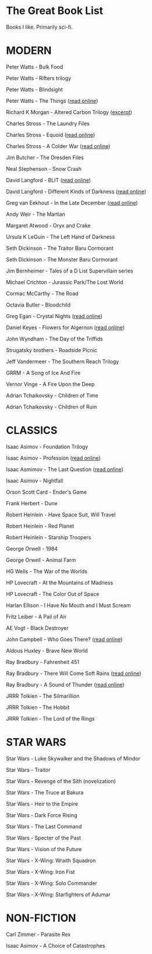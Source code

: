 # The Great Book List
Books I like. Primarily sci-fi. 

# MODERN

Peter Watts - Bulk Food

Peter Watts - Rifters trilogy

Peter Watts - Blindsight

Peter Watts - The Things ([read online](http://clarkesworldmagazine.com/watts_01_10/))

Richard K Morgan - Altered Carbon Trilogy ([excerpt](http://www.infinityplus.co.uk/stories/alteredcarbon.htm))

Charles Stross - The Laundry Files

Charles Stross - Equoid ([read online](https://www.tor.com/2013/09/24/equoid/))

Charles Stross - A Colder War ([read online](http://www.infinityplus.co.uk/stories/colderwar.htm))

Jim Butcher - The Dresden Files

Neal Stephenson - Snow Crash

David Langford - BLIT ([read online](http://www.infinityplus.co.uk/stories/blit.htm))

David Langford - Different Kinds of Darkness ([read online](http://www.lightspeedmagazine.com/fiction/different-kinds-of-darkness/))

Greg van Eekhout - In the Late December ([read online](http://strangehorizons.com/fiction/in-the-late-december/))

Andy Weir - The Martian

Margaret Atwood - Oryx and Crake

Ursula K LeGuin - The Left Hand of Darkness

Seth Dickinson - The Traitor Baru Cormorant 

Seth Dickinson - The Monster Baru Cormorant

Jim Bernheimer - Tales of a D List Supervillain series

Michael Crichton - Jurassic Park/The Lost World

Cormac McCarthy - The Road

Octavia Butler - Bloodchild

Greg Egan - Crystal Nights ([read online](http://ttapress.com/553/crystal-nights-by-greg-egan/))

Daniel Keyes - Flowers for Algernon ([read online](http://knigger.org/keyes/flowers_for_algernon/lang/en/))

John Wyndham - The Day of the Triffids

Strugatsky brothers - Roadside Picnic

Jeff Vandermeer - The Southern Reach Trilogy

GRRM - A Song of Ice And Fire

Vernor Vinge - A Fire Upon the Deep

Adrian Tchaikovsky - Children of Time

Adrian Tchaikovsky - Children of Ruin

# CLASSICS

Isaac Asimov - Foundation Trilogy

Isaac Asimov - Profession ([read online](http://www.inf.ufpr.br/renato/profession.html))

Isaac Asmimov - The Last Question ([read online](http://www.multivax.com/last_question.html))

Isaac Asimov - Nightfall

Orson Scott Card - Ender's Game

Frank Herbert - Dune

Robert Heinlein - Have Space Suit, Will Travel

Robert Heinlein - Red Planet

Robert Heinlein - Starship Troopers

George Orwell - 1984

George Orwell - Animal Farm

HG Wells - The War of the Worlds

HP Lovecraft - At the Mountains of Madness

HP Lovecraft - The Color Out of Space

Harlan Ellison - I Have No Mouth and I Must Scream

Fritz Leiber - A Pail of Air

AE Vogt - Black Destroyer

John Campbell - Who Goes There? ([read online](https://github.com/roguephysicist/who_goes_there/blob/master/John-W-Campbell_Who-Goes-There_1938.markdown))

Aldous Huxley - Brave New World

Ray Bradbury - Fahrenheit 451

Ray Bradbury - There Will Come Soft Rains ([read online](https://archive.org/download/RayBradbury-SoftRains/There%20Will%20Come%20Soft%20Rains%20-%20Ray%20Bradbury.pdf))

Ray Bradbury - A Sound of Thunder ([read online](https://www.google.com/url?sa=t&source=web&rct=j&url=https://web1.nbed.nb.ca/sites/ASD-S/1820/J%2520Johnston/short%2520stories/A%2520Sound%2520of%2520Thunder%2520with%2520questions%2520--Ray%2520Bradbury.pdf&ved=2ahUKEwiL4MnJwMfiAhWBhOAKHddIBRQQFjALegQIARAB&usg=AOvVaw1gQ_JYfEOE6knbwXlnTQWq))

JRRR Tolkien - The Silmarillion

JRRR Tolkien - The Hobbit

JRRR Tolkien - The Lord of the Rings

# STAR WARS

Star Wars - Luke Skywalker and the Shadows of
Mindor

Star Wars - Traitor

Star Wars - Revenge of the Sith (novelization)

Star Wars - The Truce at Bakura

Star Wars - Heir to the Empire

Star Wars - Dark Force Rising

Star Wars - The Last Command

Star Wars - Specter of the Past

Star Wars - Vision of the Future


Star Wars - X-Wing: Wraith Squadron

Star Wars - X-Wing: Iron Fist

Star Wars - X-Wing: Solo Commander

Star Wars - X-Wing: Starfighters of Adumar


# NON-FICTION

Carl Zimmer - Parasite Rex

Isaac Asimov - A Choice of Catastrophes

